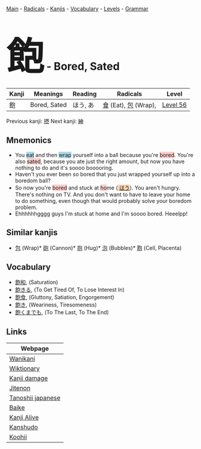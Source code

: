 <style> bigfont {font-size: 100px}</style>
[Main](../README.md) -
[Radicals](../radicals.md) -
[Kanjis](../kanjis.md) -
[Vocabulary](../vocabulary.md) -
[Levels](../levels.md) -
[Grammar](../grammar.md)
# <bigfont> 飽</bigfont> - Bored, Sated 

| Kanji | Meanings | Reading | Radicals | Level |
| --- | --- | --- | --- | --- |
| 飽 | Bored, Sated | ほう, あ | [食](../radicals/食.md) (Eat), [包](../radicals/包.md) (Wrap),  | [Level 56](../levels/wk_level56.md) |

Previous kanji: [摂](摂.md) Next kanji: [紳](紳.md) 

## Mnemonics
 * You <span style="background-color:#ADD8E6"> eat</span> and then <span style="background-color:#ADD8E6"> wrap</span> yourself into a ball because you're <span style="background-color:#ffcccb"> bored</span>. You're also <span style="background-color:#ffcccb"> sated</span>, because you ate just the right amount, but now you have nothing to do and it's soooo booooring.
* Haven't you ever been so bored that you just wrapped yourself up into a boredom ball?
* So now you're <span style="background-color:#ffcccb"> bored</span> and stuck at <span style="background-color:#ffcccb"> ho</span>me (<span style="background-color:#fed8b1"> [ほう](https://jisho.org/search/ほう)</span>). You aren't hungry. There's nothing on TV. And you don't want to have to leave your home to do something, even though that would probably solve your boredom problem.
* Ehhhhhhgggg guys I'm stuck at home and I'm soooo bored. Heeelpp!


## Similar kanjis
 * [包](包.md) (Wrap)* [砲](砲.md) (Cannon)* [抱](抱.md) (Hug)* [泡](泡.md) (Bubbles)* [胞](胞.md) (Cell, Placenta)


## Vocabulary
 * [飽和](../vocabulary/飽.md), (Saturation)
* [飽きる](../vocabulary/飽.md), (To Get Tired Of, To Lose Interest In)
* [飽食](../vocabulary/飽.md), (Gluttony, Satiation, Engorgement)
* [飽き](../vocabulary/飽.md), (Weariness, Tiresomeness)
* [飽くまでも](../vocabulary/飽.md), (To The Last, To The End)



## Links 

| Webpage |
| --- |
| [Wanikani          ](https://www.wanikani.com/kanji/飽) |
| [Wiktionary        ](https://en.wiktionary.org/wiki/飽) |
| [Kanji damage      ](http://www.kanjidamage.com/kanji/search?utf8=✓&q=飽) |
| [Jitenon           ](https://jitenon.com/kanji/飽) |
| [Tanoshii japanese ](https://www.tanoshiijapanese.com/dictionary/kanji.cfm?k=飽) |
| [Baike             ](https://baike.baidu.com/item/飽) |
| [Kanji Alive       ](https://app.kanjialive.com/飽) |
| [Kanshudo          ](https://www.kanshudo.com/searchmn?q=飽) |
| [Koohii            ](https://kanji.koohii.com/study/kanji/飽) |
